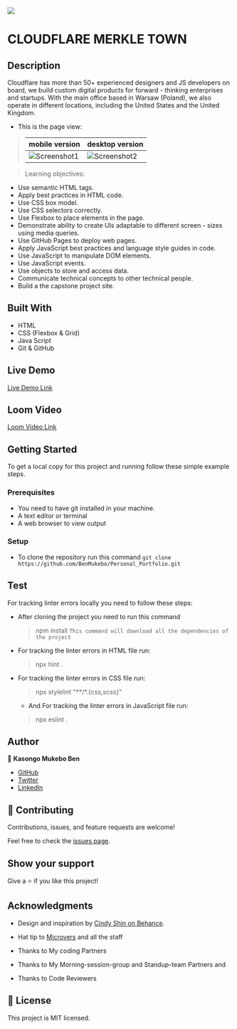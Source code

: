 ![](https://img.shields.io/badge/Microverse-blueviolet)

# CLOUDFLARE MERKLE TOWN


## Description


Cloudflare has more than 50+ experienced designers and JS developers on board, we build custom digital products for forward - thinking enterprises and startups. With the main office based in Warsaw (Poland), we also operate in different locations, including the United States and the United Kingdom.

- This is the page view:

> | mobile version | desktop version|
> |---------|----------|
> | ![Screenshot1](https://user-images.githubusercontent.com/79058364/132776404-1507920b-bf12-4e55-beb3-185f397bf6e9.png)  | ![Screenshot2](https://user-images.githubusercontent.com/79058364/132776273-309ff1fd-c4ee-444c-969c-6f449d07b951.png) | 


> Learning objectives: 

- Use semantic HTML tags.
- Apply best practices in HTML code.
- Use CSS box model.
- Use CSS selectors correctly.
- Use Flexbox to place elements in the page.
- Demonstrate ability to create UIs adaptable to different screen - sizes using media queries.
- Use GitHub Pages to deploy web pages.
- Apply JavaScript best practices and language style guides in code.
- Use JavaScript to manipulate DOM elements.
- Use JavaScript events.
- Use objects to store and access data.
- Communicate technical concepts to other technical people.
- Build a the capstone project site.

## Built With

- HTML
- CSS (Flexbox & Grid)
- Java Script
- Git & GitHub


## Live Demo

[Live Demo Link](https://benmukebo.github.io/Capstone_Project_One/)

## Loom Video

[Loom Video Link](https://www.loom.com/share/1e55387188534bcb92b3d07d3670736d)

## Getting Started

To get a local copy for this project and running follow these simple example steps.

### Prerequisites

- You need to have git installed in your machine.
- A text editor or terminal
- A web browser to view output

### Setup

- To clone the repository run this command `git clone https://github.com/BenMukebo/Personal_Portfolio.git`

## Test

For tracking linter errors locally you need to follow these steps:

- After cloning the project you need to run this command
  > npm install
   `This command will download all the dependencies of the project`

- For tracking the linter errors in HTML file run:
  > npx hint .

- For tracking the linter errors in CSS file run:
  > npx stylelint "**/*.{css,scss}"

  - And For tracking the linter errors in JavaScript file run:
  > npx eslint .

## Author

👤 **Kasongo Mukebo Ben**

- [GitHub](https://github.com/BenMukebo)
- [Twitter](https://twitter.com/BenMukebo)
- [LinkedIn](https://www.linkedin.com/in/kasongo-mukebo-ben-591720205/)


## 🤝 Contributing

Contributions, issues, and feature requests are welcome!

Feel free to check the [issues page](../../issues/).

## Show your support

Give a ⭐️ if you like this project!

## Acknowledgments

- Design and inspiration by [Cindy Shin on Behance](https://www.behance.net/gallery/29845175/CC-Global-Summit-2015).


- Hat tip to [Microvers](www.microverse.org)  and all the staff
- Thanks to My coding Partners 
- Thanks to My Morning-session-group and Standup-team Partners and
- Thanks to Code Reviewers
  

## 📝 License

This project is MIT licensed.
